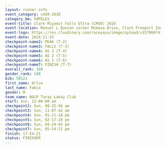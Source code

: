 ```yaml
---
layout: runner-info 
event_category: cm50-2018 
category_km: 50MILES 
event-title: Clark Miyamit Falls Ultra (CM50) 2018 
event-location: Manuel L Quezon corner Mimosa Drive, Clark Freeport Zone, Clark, Pampanga, Philippines 
event-logo: https://res.cloudinary.com/raceyaya/image/upload/v1570607412/logo/cm50_p8ydpq.jpg 
event-date: 2018-11-25 
checkpoint-name2: PEAK (T-2) 
checkpoint-name3: FALLS (T-3) 
checkpoint-name4: AS 3 (T-4) 
checkpoint-name5: AS 2 (T-5) 
checkpoint-name6: AS 1 (T-6) 
checkpoint-name7: FINISH (T-7) 
overall_rank: 160
gender_rank: 140
bib: 50121
first_name: Orlie
last_name: Fabia
gender: M
team_name: NGCP Taray Lakay Club
start: Sun, 12-00-00 am
checkpoint2: Sun, 08-32-56 am
checkpoint3: Sun, 11-07-42 am
checkpoint4: Sun, 01-21-18 pm
checkpoint5: Sun, 02-17-19 pm
checkpoint6: Sun, 04-29-45 pm
checkpoint7: Sun, 05-54-21 pm
finish: 17-54-21
status: FINISHER
---
```

